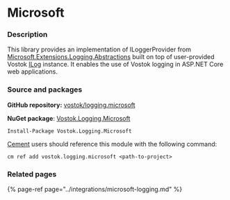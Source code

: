# Microsoft

### Description

This library provides an implementation of ILoggerProvider from [Microsoft.Extensions.Logging.Abstractions](https://www.nuget.org/packages/Microsoft.Extensions.Logging.Abstractions/) built on top of user-provided Vostok [ILog](https://github.com/vostok/logging.abstractions/blob/master/Vostok.Logging.Abstractions/ILog.cs) instance. It enables the use of Vostok logging in ASP.NET Core web applications.

### Source and packages

**GitHub repository:** [vostok/logging.microsoft](https://github.com/vostok/logging.microsoft)

**NuGet package**: [Vostok.Logging.Microsoft](https://www.nuget.org/packages/Vostok.Logging.Microsoft)

```text
Install-Package Vostok.Logging.Microsoft
```

[Cement](https://github.com/skbkontur/cement) users should reference this module with the following command:

```text
cm ref add vostok.logging.microsoft <path-to-project>
```

### Related pages

{% page-ref page="../integrations/microsoft-logging.md" %}

